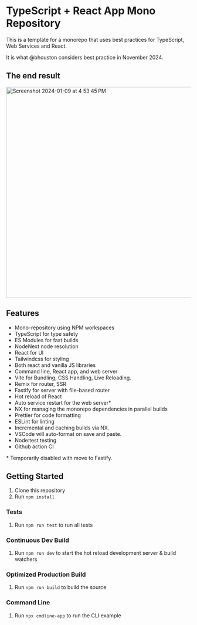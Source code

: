 # TypeScript + React App Mono Repository

This is a template for a monorepo that uses best practices for TypeScript, Web Services and React.

It is what @bhouston considers best practice in November 2024.

## The end result

<img width="573" alt="Screenshot 2024-01-09 at 4 53 45 PM" src="https://github.com/bhouston/template-typescript-monorepo/assets/588541/3a7e6b62-ff16-492d-9f20-b409ab84f104">

## Features

- Mono-repository using NPM workspaces
- TypeScript for type safety
- ES Modules for fast builds
- NodeNext node resolution
- React for UI
- Tailwindcss for styling
- Both react and vanilla JS libraries
- Command line, React app, and web server
- Vite for Bundling, CSS Handling, Live Reloading.
- Remix for router, SSR
- Fastify for server with file-based router
- Hot reload of React
- Auto service restart for the web server\*
- NX for managing the monorepo dependencies in parallel builds
- Prettier for code formatting
- ESLint for linting
- Incremental and caching builds via NX.
- VSCode will auto-format on save and paste.
- Node:test testing
- Github action CI

\* Temporarily disabled with move to Fastify.

## Getting Started

1. Clone this repository
2. Run `npm install`

### Tests

1. Run `npm run test` to run all tests

### Continuous Dev Build

1. Run `npm run dev` to start the hot reload development server & build watchers

### Optimized Production Build

1. Run `npm run build` to build the source

### Command Line

1. Run `npx cmdline-app` to run the CLI example

